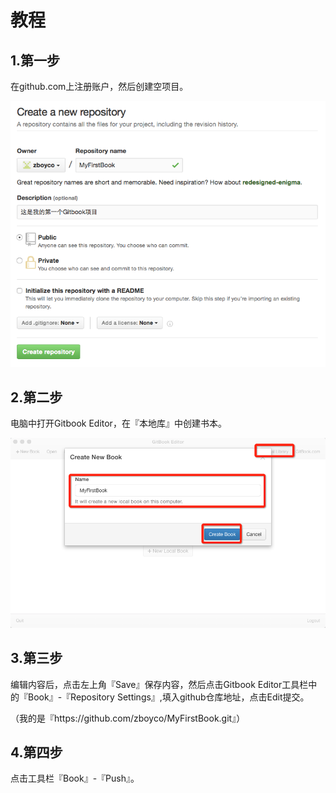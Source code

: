 # 教程

## 1.第一步

在github.com上注册账户，然后创建空项目。

![](/assets/step1.png)

## 2.第二步

电脑中打开Gitbook Editor，在『本地库』中创建书本。

![](/assets/step2.png)

## 3.第三步

编辑内容后，点击左上角『Save』保存内容，然后点击Gitbook Editor工具栏中的『Book』-『Repository Settings』,填入github仓库地址，点击Edit提交。

（我的是『https:\/\/github.com\/zboyco\/MyFirstBook.git』）

## 4.第四步

点击工具栏『Book』-『Push』。

